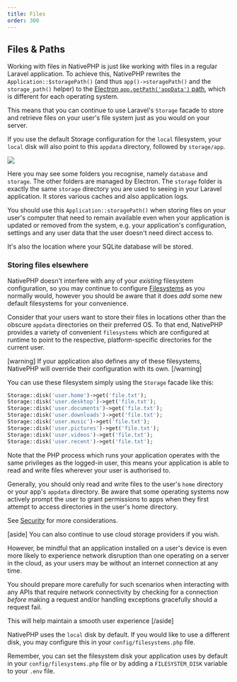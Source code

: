 ```yaml
---
title: Files
order: 300
---
```


## Files & Paths

Working with files in NativePHP is just like working with files in a regular Laravel application. 
To achieve this, NativePHP rewrites the `Application::$storagePath()` (and thus `app()->storagePath()` and the `storage_path()` helper)
to the [Electron `app.getPath('appData')` path](https://www.electronjs.org/docs/latest/api/app#appgetpathname),
which is different for each operating system.

This means that you can continue to use Laravel's `Storage` facade to store and retrieve files on your user's file
system just as you would on your server.

If you use the default Storage configuration for the `local` filesystem, your `local` disk will also point to this
`appdata` directory, followed by `storage/app`.

![](/img/appdata.png)

Here you may see some folders you recognise, namely `database` and `storage`. The other folders are managed by Electron.
The `storage` folder is exactly the same `storage` directory you are used to seeing in your Laravel application. It
stores various caches and also application logs.

You should use this `Application::storagePath()` when storing files on your user's computer that need to remain
available even when your application is updated or removed from the system, e.g. your application's configuration,
settings and any user data that the user doesn't need direct access to.

It's also the location where your SQLite database will be stored. 

### Storing files elsewhere

NativePHP doesn't interfere with any of your _existing_ filesystem configuration, so you may continue to configure
[Filesystems](https://laravel.com/docs/filesystems) as you normally would, however you should be aware that it does
_add_ some new default filesystems for your convenience.

Consider that your users want to store their files in locations other than the obscure `appdata` directories on their
preferred OS. To that end, NativePHP provides a variety of convenient `filesystems` which are configured at runtime to
point to the respective, platform-specific directories for the current user.

[warning]
If your application also defines any of these filesystems, NativePHP will override their configuration with its own.
[/warning]

You can use these filesystem simply using the `Storage` facade like this:

```php
Storage::disk('user.home')->get('file.txt');
Storage::disk('user.desktop')->get('file.txt');
Storage::disk('user.documents')->get('file.txt');
Storage::disk('user.downloads')->get('file.txt');
Storage::disk('user.music')->get('file.txt');
Storage::disk('user.pictures')->get('file.txt');
Storage::disk('user.videos')->get('file.txt');
Storage::disk('user.recent')->get('file.txt');
```

Note that the PHP process which runs your application operates with the same privileges as the logged-in user, this
means your application is able to read and write files wherever your user is authorised to.

Generally, you should only read and write files to the user's `home` directory or your app's `appdata` directory. Be
aware that some operating systems now actively prompt the user to grant permissions to apps when they first attempt to
access directories in the user's home directory.

See [Security](/docs/digging-deeper/security) for more considerations.

[aside]
You can also continue to use cloud storage providers if you wish.

However, be mindful that an application installed on a user's device is even more likely to experience network
disruption than one operating on a server in the cloud, as your users may be without an internet connection at any
time.

You should prepare more carefully for such scenarios when interacting with any APIs that require network connectivity
by checking for a connection _before_ making a request and/or handling exceptions gracefully should a request fail.

This will help maintain a smooth user experience 
[/aside]

NativePHP uses the `local` disk by default. If you would like to use a different disk, you may configure this in your
`config/filesystems.php` file.

Remember, you can set the filesystem disk your application uses by default in your `config/filesystems.php` file or by
adding a `FILESYSTEM_DISK` variable to your `.env` file.
